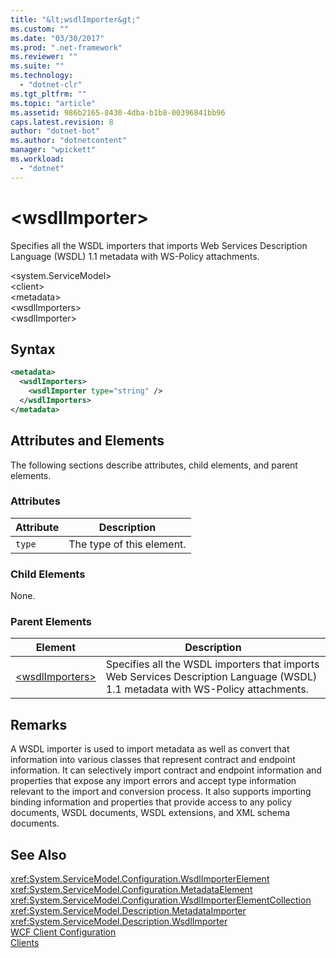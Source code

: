 ```yaml
---
title: "&lt;wsdlImporter&gt;"
ms.custom: ""
ms.date: "03/30/2017"
ms.prod: ".net-framework"
ms.reviewer: ""
ms.suite: ""
ms.technology: 
  - "dotnet-clr"
ms.tgt_pltfrm: ""
ms.topic: "article"
ms.assetid: 986b2165-8430-4dba-b1b8-00396841bb96
caps.latest.revision: 8
author: "dotnet-bot"
ms.author: "dotnetcontent"
manager: "wpickett"
ms.workload: 
  - "dotnet"
---
```

# &lt;wsdlImporter&gt;
Specifies all the WSDL importers that imports Web Services Description Language (WSDL) 1.1 metadata with WS-Policy attachments.  
  
\<system.ServiceModel>  
\<client>  
\<metadata>  
\<wsdlImporters>  
\<wsdlImporter>  
  
## Syntax  
  
```xml  
<metadata>  
  <wsdlImporters>  
    <wsdlImporter type="string" />  
  </wsdlImporters>  
</metadata>  
```  
  
## Attributes and Elements  
 The following sections describe attributes, child elements, and parent elements.  
  
### Attributes  
  
|Attribute|Description|  
|---------------|-----------------|  
|`type`|The type of this element.|  
  
### Child Elements  
 None.  
  
### Parent Elements  
  
|Element|Description|  
|-------------|-----------------|  
|[\<wsdlImporters>](../../../../../docs/framework/configure-apps/file-schema/wcf/wsdlimporters.md)|Specifies all the WSDL importers that imports Web Services Description Language (WSDL) 1.1 metadata with WS-Policy attachments.|  
  
## Remarks  
 A WSDL importer is used to import metadata as well as convert that information into various classes that represent contract and endpoint information. It can selectively import contract and endpoint information and properties that expose any import errors and accept type information relevant to the import and conversion process. It also supports importing binding information and properties that provide access to any policy documents, WSDL documents, WSDL extensions, and XML schema documents.  
  
## See Also  
 <xref:System.ServiceModel.Configuration.WsdlImporterElement>  
 <xref:System.ServiceModel.Configuration.MetadataElement>  
 <xref:System.ServiceModel.Configuration.WsdlImporterElementCollection>  
 <xref:System.ServiceModel.Description.MetadataImporter>  
 <xref:System.ServiceModel.Description.WsdlImporter>  
 [WCF Client Configuration](../../../../../docs/framework/wcf/feature-details/client-configuration.md)  
 [Clients](../../../../../docs/framework/wcf/feature-details/clients.md)
